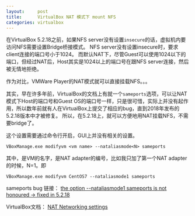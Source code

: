 ```yaml
---
layout:     post
title:      VirtualBox NAT 模式下 mount NFS
categories: virtualbox
---
```


在VirtualBox 5.2.18之前，如果NFS server没有设置`insecure`的话，虚拟机内要访问NFS需要设置Bridge桥接模式。
NFS server没有设置insecure时，要求client连接的端口号小于1024。
而默认NAT下，尽管Guest可以使用1024以下的端口，但经过NAT后，Host其实是1024以上的端口号在跟NFS server连接，然后被无情地拒绝。

作为对比，VMWare Player的NAT模式就可以直接挂载NFS。。。

其实，早在许多年前，VirtualBox的文档上有就一个`sameports`选项，可以让NAT模式下Host的端口号和Guest
OS的端口号一样，只是很可惜，实际上并没有起作用，所以数年前就有人在VirtualBox上提交了相应的bug，直到2018年发布的5.2.18版本中才被修复。
所以，在5.2.18上，就可以方便地用NAT挂载NFS，不需要bridge了。

这个设置需要通过命令行开启，GUI上并没有相关的设置。

```
VBoxManage.exe modifyvm <vm name> --nataliasmode<N> sameports
```
其中，<vm name>是VM的名字，<N>是NAT adapter的编号，比如我只加了第一个NAT adapter的时候，N=1。即
```
VBoxManage.exe modifyvm CentOS7 --nataliasmode1 sameports
```

sameports bug 链接：
[the option --nataliasmode1 sameports is not honoured -> fixed in 5.2.18](https://www.virtualbox.org/ticket/13000)

VirtualBox文档：
[NAT Networking settings](../pic/virtualbox-nat-network-settings.png)

